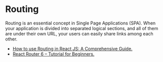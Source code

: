 # Routing

Routing is an essential concept in Single Page Applications (SPA). When your application is divided into separated logical sections, and all of them are under their own URL, your users can easily share links among each other.

- [How to use Routing in React JS: A Comprehensive Guide. ](https://teachingbee.in/how-to-use-routing-in-react-js/)
- [React Router 6 – Tutorial for Beginners. ](https://www.youtube.com/watch?v=59IXY5IDrBA)
